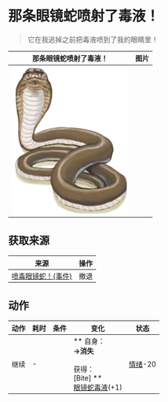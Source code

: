 # 那条眼镜蛇喷射了毒液！  
> 它在我逃掉之前把毒液喷到了我的眼睛里！  
  
  那条眼镜蛇喷射了毒液！  |   图片   
 ----  |  ----:   
   |  <img decoding="async" src="Sprite/SpittingCobra.png" href="a.md" style="max-width:300px;max-height:300px;">   
  
## 获取来源  
来源  |  操作  
----  |  ----  
[喷毒眼镜蛇！(事件)](Event_CobraFight.md)  |  撤退  
## 动作  
动作  |  耗时  |  条件  |  变化  |  状态  
----  |  ----  |  ----  |  ----  |  ----  
继续<br>  |  -  |    |  ** 自身：**<br>→消失<br><br>** 获得： **<br>** [Bite] **<br>  [眼镜蛇毒液](W_CobraSpit.md)(+1)<br>  |  [情绪](Morale.md)-20  


<script>document.title="那条眼镜蛇喷射了毒液！ - 卡牌生存百科 Card Survival Wiki";</script>